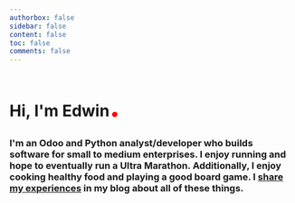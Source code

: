 ```yaml
--- 
authorbox: false
sidebar: false
content: false
toc: false
comments: false
---
```

# Hi, I'm Edwin<span style="color:red; font-size: 2em">.</span>
### I'm an Odoo and Python analyst/developer who builds software for small to medium enterprises. I enjoy running and hope to eventually run a Ultra Marathon. Additionally, I enjoy cooking healthy food and playing a good board game. I <span style="color:red">[share my experiences](https://blommaertsedwin.io/posts/)</span> in my blog about all of these things.


